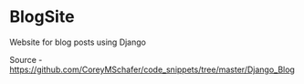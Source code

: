 # BlogSite
Website for blog posts using Django

Source - https://github.com/CoreyMSchafer/code_snippets/tree/master/Django_Blog